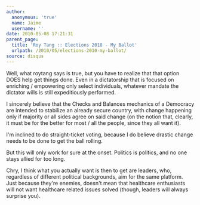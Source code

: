 ```yaml
---
author:
  anonymous: 'true'
  name: Jaime
  username: ''
date: 2010-05-08 17:21:31
parent_page:
  title: 'Roy Tang :: Elections 2010 - My Ballot'
  urlpath: /2010/05/elections-2010-my-ballot/
source: disqus
---
```


<p>Well, what roytang says is true, but you have to realize that that option DOES help get things done. Even in a dictatorship that is focused on enriching / empowering only select individuals, whatever mandate the dictator wills is still expeditiously performed.</p><p>I sincerely believe that the Checks and Balances mechanics of a Democracy are intended to stabilize an already secure country, with change happening only if majority or all sides agree on said change (on the notion that, clearly, it must be for the better for most / all the people, since they all want it).</p><p>I'm inclined to do straight-ticket voting, because I do believe drastic change needs to be done to get the ball rolling.</p><p>But this will only work for sure at the onset. Politics is politics, and no one stays allied for too long.</p><p>Chry, I think what you actually want is then to get are leaders, who, regardless of different political backgrounds, aim for the same platform. Just because they're enemies, doesn't mean that healthcare enthusiasts will not want healthcare related issues solved (though, leaders will always surprise you).</p>